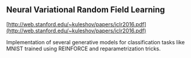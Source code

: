 ## Neural Variational Random Field Learning

[http://web.stanford.edu/~kuleshov/papers/iclr2016.pdf](http://web.stanford.edu/~kuleshov/papers/iclr2016.pdf)

Implementation of several generative models for classification tasks like MNIST trained using REINFORCE and reparametrization tricks. 
